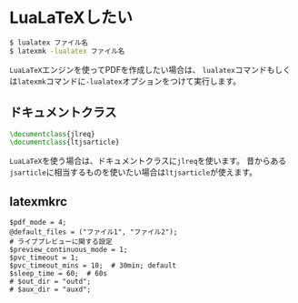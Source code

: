 # LuaLaTeXしたい

```bash
$ lualatex ファイル名
$ latexmk -lualatex ファイル名
```

``LuaLaTeX``エンジンを使ってPDFを作成したい場合は、
``lualatex``コマンドもしくは``latexmk``コマンドに``-lualatex``オプションをつけて実行します。

## ドキュメントクラス

```latex
\documentclass{jlreq}
\documentclass{ltjsarticle}
```

``LuaLaTeX``を使う場合は、ドキュメントクラスに``jlreq``を使います。
昔からある``jsarticle``に相当するものを使いたい場合は``ltjsarticle``が使えます。

## latexmkrc

```text
$pdf_mode = 4;
@default_files = ("ファイル1", "ファイル2");
# ライブプレビューに関する設定
$preview_continuous_mode = 1;
$pvc_timeout = 1;
$pvc_timeout_mins = 10;  # 30min; default
$sleep_time = 60;  # 60s
# $out_dir = "outd";
# $aux_dir = "auxd";
```
